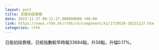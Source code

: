 ```yaml
---
layout: post
title: 日股初段靠穩
date: 2023-11-27 08:11:27.000000000 +08:00
link: https://news.rthk.hk/rthk/ch/component/k2/1729539-20231127.htm
categories: rthk
---
```


日股初段靠穩，日經指數較早時報33684點，升58點，升幅0.17%。

